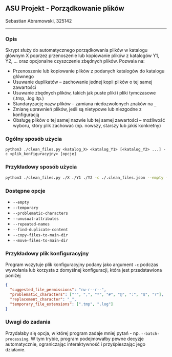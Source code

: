 ## ASU Projekt - Porządkowanie plików

Sebastian Abramowski, 325142

---

### Opis

Skrypt służy do automatycznego porządkowania plików w katalogu głównym X poprzez przenoszenie lub kopiowanie plików z katalogów Y1, Y2, ... oraz opcjonalne czyszczenie zbędnych plików. Pozwala na:

- Przenoszenie lub kopiowanie plików z podanych katalogów do katalogu głównego
- Usuwanie duplikatów – zachowanie jednej kopii plików o tej samej zawartości
- Usuwanie zbędnych plików, takich jak puste pliki i pliki tymczasowe (.tmp, .log itp.)
- Standaryzację nazw plików – zamiana niedozwolonych znaków na `_`
- Zmianę uprawnień plików, jeśli są nietypowe lub niezgodne z konfiguracją
- Obsługę plików o tej samej nazwie lub tej samej zawartości – możliwość wyboru, który plik zachować (np. nowszy, starszy lub jakiś konkretny)

### Ogólny sposób użycia

```
python3 ./clean_files.py <katalog_X> <katalog_Y1> [<katalog_Y2> ...] -c <plik_konfiguracyjny> [opcje]
```

### Przykładowy sposób użycia

```bash
python3 ./clean_files.py ./X ./Y1 ./Y2 -c ./.clean_files.json --empty --temporary --problematic-characters --unusual-attributes --repeated-names --find-duplicate-content --move-files-to-main-dir
```

### Dostępne opcje

- `--empty`
- `--temporary`
- `--problematic-characters`
- `--unusual-attributes`
- `--repeated-names`
- `--find-duplicate-content`
- `--copy-files-to-main-dir`
- `--move-files-to-main-dir`

### Przykładowy plik konfiguracyjny

Program wczytuje plik konfiguracyjny podany jako argument `-c` podczas wywołania lub korzysta z domyślnej konfiguracji, która jest przedstawiona poniżej

```json
{
  "suggested_file_permissions": "rw-r--r--",
  "problematic_characters": ["'", ",", "*", "#", "@", ":", "$", "?"],
  "replacement_character": "_",
  "temporary_file_extensions": [".tmp", ".log"]
}
```

### Uwagi do zadania

Przydałaby się opcja, w której program zadaje mniej pytań - np. `--batch-processing`. W tym trybie, program podejmowałby pewne decyzje automatycznie, ograniczając interaktywność i przyśpieszając jego działanie.
